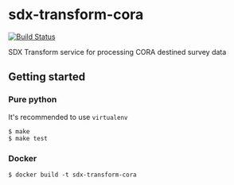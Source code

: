 # sdx-transform-cora

[![Build Status](https://travis-ci.org/ONSdigital/sdx-transform-cora.svg?branch=python-consumer)](https://travis-ci.org/ONSdigital/sdx-transform-cora)

SDX Transform service for processing CORA destined survey data

## Getting started

### Pure python

It's recommended to use ``virtualenv``

```shell
$ make
$ make test
```

### Docker

```shell
$ docker build -t sdx-transform-cora
```
